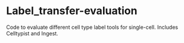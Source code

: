 # Label_transfer-evaluation
Code to evaluate different cell type label tools for single-cell. Includes Celltypist and Ingest.
